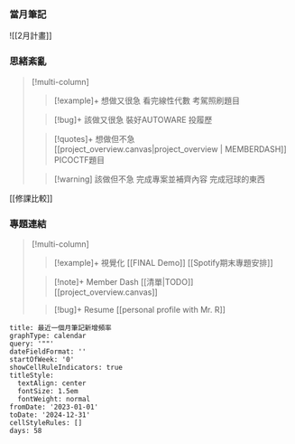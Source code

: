 ### 當月筆記

![[2月計畫]]


### 思緒紊亂
> [!multi-column]
>
>> [!example]+ 想做又很急
>> 看完線性代數
>> 考駕照刷題目
>
>
>> [!bug]+ 該做又很急
>> 裝好AUTOWARE
>> 投履歷
>
>>[!quotes]+ 想做但不急
>>[[project_overview.canvas|project_overview | MEMBERDASH]]
>>PICOCTF題目
>
>>[!warning] 該做但不急
>>完成專案並補齊內容
>>完成冠球的東西

[[修課比較]]

### 專題連結
> [!multi-column]
>
>> [!example]+ 視覺化
>>[[FINAL Demo]]
>>[[Spotify期末專題安排]]
>
>> [!note]+ Member Dash
>> [[清單|TODO]]
>>[[project_overview.canvas]]
>
>> [!bug]+ Resume
>> [[personal profile with Mr. R]]
>

```contributionGraph
title: 最近一個月筆記新增頻率
graphType: calendar
query: '""'
dateFieldFormat: ''
startOfWeek: '0'
showCellRuleIndicators: true
titleStyle:
  textAlign: center
  fontSize: 1.5em
  fontWeight: normal
fromDate: '2023-01-01'
toDate: '2024-12-31'
cellStyleRules: []
days: 58

```


